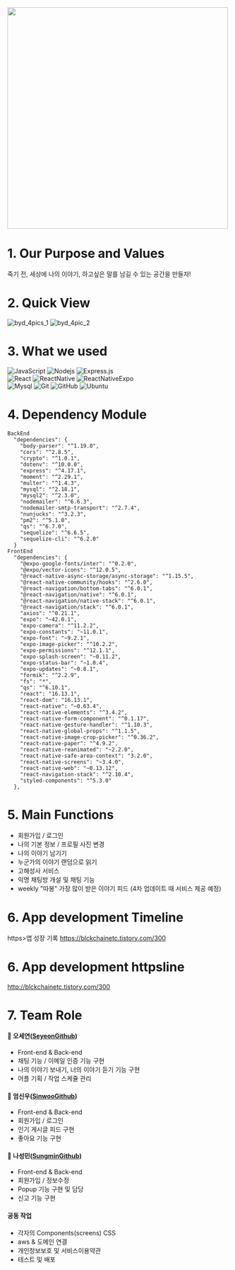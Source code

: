 <img src="https://user-images.githubusercontent.com/82620945/131205045-7427ca57-fc84-4454-a4e3-7d7ba539a959.jpg" width="500">

# 1. Our Purpose and Values

죽기 전, 세상에 나의 이야기, 하고싶은 말를 남길 수 있는 공간을 만들자!

# 2. Quick View

![byd_4pics_1](https://user-images.githubusercontent.com/82620945/131205965-3ac23a4d-51b1-4e94-8c90-3953535fada8.jpg)
![byd_4pic_2](https://user-images.githubusercontent.com/82620945/131205967-5dd60db5-45cd-4a12-8f5e-a19eeda5f547.jpg)

# 3. What we used

![JavaScript](https://img.shields.io/badge/-JavaScript-black?style=round-square&logo=javascript)
![Nodejs](https://img.shields.io/badge/-Nodejs-black?style=round-square&logo=Node.js)
![Express.js](https://img.shields.io/badge/-Express-black?style=round-square&logo=expressjs)
<br/>
![React](https://img.shields.io/badge/-React-black?style=round-square&logo=react)
![ReactNative](https://img.shields.io/badge/-ReactNative-black?style=round-square&logo=react)
![ReactNativeExpo](https://img.shields.io/badge/-ReactNativeExpo-black?style=round-square&logo=expo)
<br/>
![Mysql](https://img.shields.io/badge/-Mysql-black?style=round-square&logo=Mysql)
![Git](https://img.shields.io/badge/-Git-black?style=round-square&logo=git)
![GitHub](https://img.shields.io/badge/-GitHub-black?style=round-square&logo=github)
![Ubuntu](https://img.shields.io/badge/-Ubuntu-black?style=round-square&logo=ubuntu)

# 4. Dependency Module

```
BackEnd
  "dependencies": {
    "body-parser": "^1.19.0",
    "cors": "^2.8.5",
    "crypto": "^1.0.1",
    "dotenv": "^10.0.0",
    "express": "^4.17.1",
    "moment": "^2.29.1",
    "multer": "^1.4.3",
    "mysql": "^2.18.1",
    "mysql2": "^2.3.0",
    "nodemailer": "^6.6.3",
    "nodemailer-smtp-transport": "^2.7.4",
    "nunjucks": "^3.2.3",
    "pm2": "^5.1.0",
    "qs": "^6.7.0",
    "sequelize": "^6.6.5",
    "sequelize-cli": "^6.2.0"
  }
FrontEnd
  "dependencies": {
    "@expo-google-fonts/inter": "^0.2.0",
    "@expo/vector-icons": "^12.0.5",
    "@react-native-async-storage/async-storage": "^1.15.5",
    "@react-native-community/hooks": "^2.6.0",
    "@react-navigation/bottom-tabs": "^6.0.1",
    "@react-navigation/native": "^6.0.1",
    "@react-navigation/native-stack": "^6.0.1",
    "@react-navigation/stack": "^6.0.1",
    "axios": "^0.21.1",
    "expo": "~42.0.1",
    "expo-camera": "^11.2.2",
    "expo-constants": "~11.0.1",
    "expo-font": "~9.2.1",
    "expo-image-picker": "^10.2.2",
    "expo-permissions": "^12.1.1",
    "expo-splash-screen": "~0.11.2",
    "expo-status-bar": "~1.0.4",
    "expo-updates": "~0.8.1",
    "formik": "^2.2.9",
    "fs": "*",
    "qs": "^6.10.1",
    "react": "16.13.1",
    "react-dom": "16.13.1",
    "react-native": "~0.63.4",
    "react-native-elements": "^3.4.2",
    "react-native-form-component": "^0.1.17",
    "react-native-gesture-handler": "^1.10.3",
    "react-native-global-props": "^1.1.5",
    "react-native-image-crop-picker": "^0.36.2",
    "react-native-paper": "^4.9.2",
    "react-native-reanimated": "~2.2.0",
    "react-native-safe-area-context": "3.2.0",
    "react-native-screens": "~3.4.0",
    "react-native-web": "~0.13.12",
    "react-navigation-stack": "^2.10.4",
    "styled-components": "^5.3.0"
  },
```

# 5. Main Functions
- 회원가입 / 로그인
- 나의 기본 정보 / 프로필 사진 변경
- 나의 이야기 남기기
- 누군가의 이야기 랜덤으로 읽기
- 고해성사 서비스
- 익명 채팅방 개설 및 채팅 기능
- weekly "따봉" 가장 많이 받은 이야기 피드 (4차 업데이트 때 서비스 제공 예정)

# 6. App development Timeline

https>앱 성장 기록
https://blckchainetc.tistory.com/300


# 6. App development httpsline

http://blckchainetc.tistory.com/300

# 7. Team Role

#### 🥑 오세연(<a href="http://github.com/ohse-emily">SeyeonGithub</a>)
- Front-end & Back-end
- 채팅 기능 / 이메일 인증 기능 구현
- 나의 이야기 보내기, 너의 이야기 듣기 기능 구현
- 어플 기획 / 작업 스케쥴 관리

#### 🥝 엄신우(<a href="http://github.com/dfassf">SinwooGithub</a>)
- Front-end & Back-end
- 회원가입 / 로그인
- 인기 게시글 피드 구현
- 좋아요 기능 구현

#### 🍏 나성민(<a href="http://github.com/Naseongmin07">SungminGithub</a>)
- Front-end & Back-end
- 회원가입 / 정보수정
- Popup 기능 구현 및 담당
- 신고 기능 구현

#### 공동 작업

- 각자의 Components(screens) CSS
- aws & 도메인 연결
- 개인정보보호 및 서비스이용약관
- 테스트 및 배포
